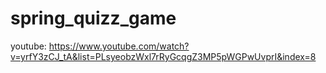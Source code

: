 # spring_quizz_game
youtube: https://www.youtube.com/watch?v=yrfY3zCJ_tA&list=PLsyeobzWxl7rRyGcqgZ3MP5pWGPwUvprI&index=8
